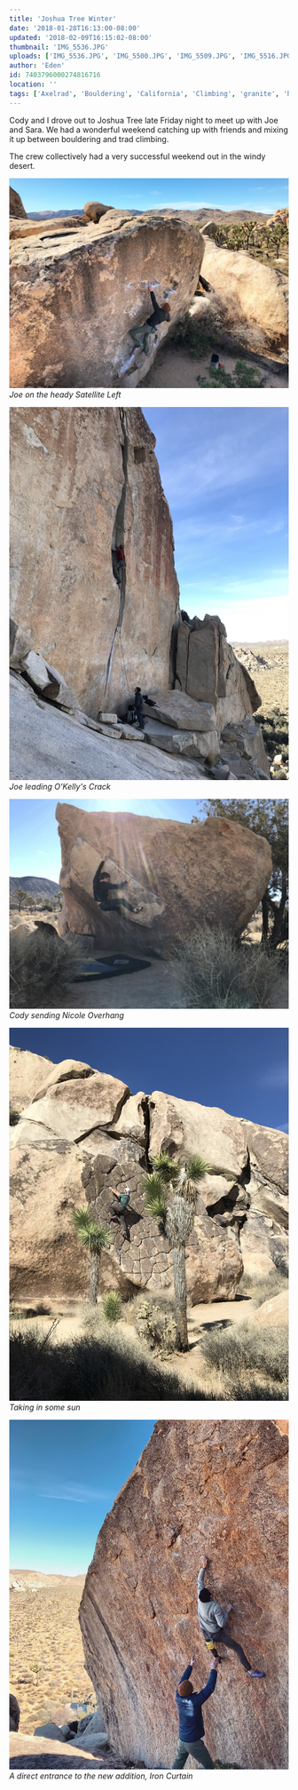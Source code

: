 ```yaml
---
title: 'Joshua Tree Winter'
date: '2018-01-28T16:13:00-08:00'
updated: '2018-02-09T16:15:02-08:00'
thumbnail: 'IMG_5536.JPG'
uploads: ['IMG_5536.JPG', 'IMG_5500.JPG', 'IMG_5509.JPG', 'IMG_5516.JPG', 'IMG_5540.JPG']
author: 'Eden'
id: 7403796000274816716
location: ''
tags: ['Axelrad', 'Bouldering', 'California', 'Climbing', 'granite', 'highball', 'Joshua', 'trad', 'Tree']
---
```


Cody and I drove out to Joshua Tree late Friday night to meet up with Joe and Sara. We had a wonderful weekend catching up with friends and mixing it up between bouldering and trad climbing.

The crew collectively had a very successful weekend out in the windy desert.

![Joe on the heady Satellite Left](uploads/IMG_5536.JPG)*Joe on the heady Satellite Left*

![Joe leading O'Kelly's Crack](uploads/IMG_5500.JPG)*Joe leading O'Kelly's Crack*

![Cody sending Nicole Overhang](uploads/IMG_5509.JPG)*Cody sending Nicole Overhang*

![Taking in some sun](uploads/IMG_5516.JPG)*Taking in some sun*

![A direct entrance to the new addition, Iron Curtain](uploads/IMG_5540.JPG)*A direct entrance to the new addition, Iron Curtain*
